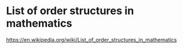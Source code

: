 # List of order structures in mathematics

https://en.wikipedia.org/wiki/List_of_order_structures_in_mathematics
